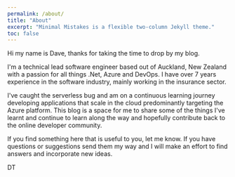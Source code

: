 ```yaml
---
permalink: /about/
title: "About"
excerpt: "Minimal Mistakes is a flexible two-column Jekyll theme."
toc: false
---
```


Hi my name is Dave, thanks for taking the time to drop by my blog.

I'm a technical lead software engineer based out of Auckland, New Zealand with a passion for all things .Net, Azure and DevOps. I have over 7 years experience in the software industry, mainly working in the insurance sector.

I've caught the serverless bug and am on a continuous learning journey developing applications that scale in the cloud predominantly targeting the Azure platform. This blog is a space for me to share some of the things I've learnt and continue to learn along the way and hopefully contribute back to the online developer community.

If you find something here that is useful to you, let me know. If you have questions or suggestions send them my way and I will make an effort to find answers and incorporate new ideas.

DT